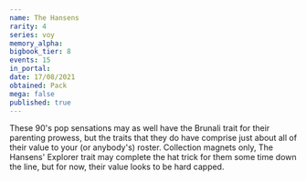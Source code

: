 ```yaml
---
name: The Hansens
rarity: 4
series: voy
memory_alpha:
bigbook_tier: 8
events: 15
in_portal:
date: 17/08/2021
obtained: Pack
mega: false
published: true
---
```


These 90's pop sensations may as well have the Brunali trait for their parenting prowess, but the traits that they do have comprise just about all of their value to your (or anybody's) roster. Collection magnets only, The Hansens' Explorer trait may complete the hat trick for them some time down the line, but for now, their value looks to be hard capped.
